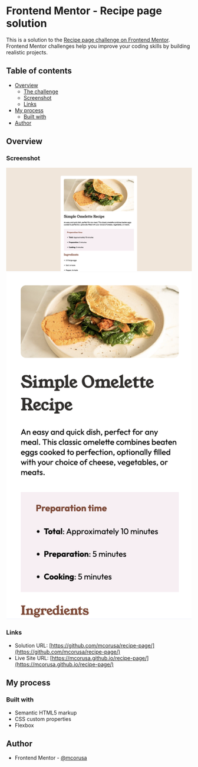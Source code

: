 # Frontend Mentor - Recipe page solution

This is a solution to the [Recipe page challenge on Frontend Mentor](https://www.frontendmentor.io/challenges/recipe-page-KiTsR8QQKm). Frontend Mentor challenges help you improve your coding skills by building realistic projects. 

## Table of contents

- [Overview](#overview)
  - [The challenge](#the-challenge)
  - [Screenshot](#screenshot)
  - [Links](#links)
- [My process](#my-process)
  - [Built with](#built-with)
- [Author](#author)




## Overview

### Screenshot

![](/screenshots/Screenshot1%20.png)
![](/screenshots/Screenshot375px.png)


### Links

- Solution URL: [https://github.com/mcorusa/recipe-page/](https://github.com/mcorusa/recipe-page/)
- Live Site URL: [https://mcorusa.github.io/recipe-page/](https://mcorusa.github.io/recipe-page/)

## My process

### Built with

- Semantic HTML5 markup
- CSS custom properties
- Flexbox



## Author

- Frontend Mentor - [@mcorusa](https://www.frontendmentor.io/profile/mcorusa)

